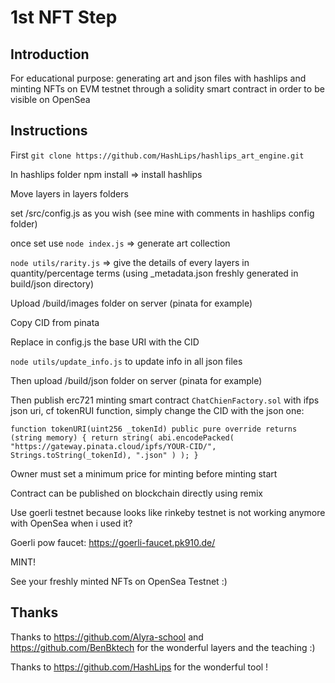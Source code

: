 # 1st NFT Step

## Introduction

For educational purpose: generating art and json files with hashlips and minting NFTs on EVM testnet through a solidity smart contract in order to be visible on OpenSea

## Instructions

First `git clone https://github.com/HashLips/hashlips_art_engine.git`

In hashlips folder npm install => install hashlips

Move layers in layers folders

set /src/config.js as you wish (see mine with comments in hashlips config folder)

once set use `node index.js` => generate art collection

`node utils/rarity.js` => give the details of every layers in quantity/percentage terms (using \_metadata.json freshly generated in build/json directory)

Upload /build/images folder on server (pinata for example)

Copy CID from pinata

Replace in config.js the base URI with the CID

`node utils/update_info.js` to update info in all json files

Then upload /build/json folder on server (pinata for example)

Then publish erc721 minting smart contract `ChatChienFactory.sol` with ifps json uri, cf tokenRUI function, simply change the CID with the json one:

`function tokenURI(uint256 _tokenId) public pure override returns (string memory) { return string( abi.encodePacked( "https://gateway.pinata.cloud/ipfs/YOUR-CID/", Strings.toString(_tokenId), ".json" ) ); }`

Owner must set a minimum price for minting before minting start

Contract can be published on blockchain directly using remix

Use goerli testnet because looks like rinkeby testnet is not working anymore with OpenSea when i used it?

Goerli pow faucet: https://goerli-faucet.pk910.de/

MINT!

See your freshly minted NFTs on OpenSea Testnet :)

## Thanks

Thanks to https://github.com/Alyra-school and https://github.com/BenBktech for the wonderful layers and the teaching :)

Thanks to https://github.com/HashLips for the wonderful tool !
